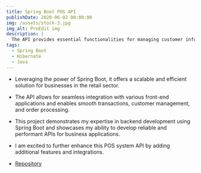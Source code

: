 ```yaml
---
title: Spring Boot POS API
publishDate: 2020-06-02 00:00:00
img: /assets/stock-3.jpg
img_alt: ProEdit img
description: |
  The API provides essential functionalities for managing customer information and processing orders in a retail environment
tags:
  - Spring Boot
  - Hibernate
  - Java
---
```


- Leveraging the power of Spring Boot, it offers a scalable and efficient solution for businesses in the retail sector. 
- The API allows for seamless integration with various front-end applications and enables smooth transactions, customer management, and order
processing. 
- This project demonstrates my expertise in backend development using Spring Boot and showcases my ability to
develop reliable and performant APIs for business applications. 
- I am excited to further enhance this POS system API by adding additional features and integrations.

- [Repository](https://github.com/Pethum-Jeewantha/spring-boot-pos-api)
